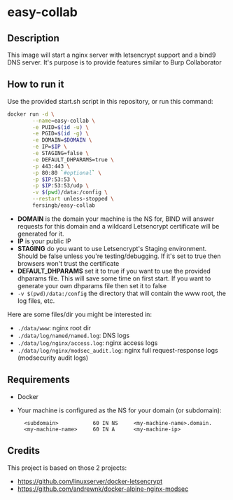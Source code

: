 # easy-collab

## Description

This image will start a nginx server with letsencrypt support and a bind9 DNS server. It's purpose is to provide features similar to Burp Collaborator

## How to run it

Use the provided start.sh script in this repository, or run this command:

```bash
docker run -d \
        --name=easy-collab \
        -e PUID=$(id -u) \
        -e PGID=$(id -g) \
        -e DOMAIN=$DOMAIN \
        -e IP=$IP \
        -e STAGING=false \
        -e DEFAULT_DHPARAMS=true \
        -p 443:443 \
        -p 80:80 `#optional` \
        -p $IP:53:53 \
        -p $IP:53:53/udp \
        -v $(pwd)/data:/config \
        --restart unless-stopped \
        fersingb/easy-collab
```

- **DOMAIN** is the domain your machine is the NS for, BIND will answer requests for this domain and a wildcard Letsencrypt certificate will be generated for it.
- **IP** is your public IP
- **STAGING** do you want to use Letsencrypt's Staging environment. Should be false unless you're testing/debugging. If it's set to true then browsers won't trust the certificate
- **DEFAULT_DHPARAMS** set it to true if you want to use the provided dhparams file. This will save some time on first start. If you want to generate your own dhparams file then set it to false
- `-v $(pwd)/data:/config` the directory that will contain the www root, the log files, etc.

Here are some files/dir you might be interested in:
- `./data/www`: nginx root dir
- `./data/log/named/named.log`: DNS logs
- `./data/log/nginx/access.log`: nginx access logs
- `./data/log/nginx/modsec_audit.log`: nginx full request-response logs (modsecurity audit logs)

## Requirements
- Docker
- Your machine is configured as the NS for your domain (or subdomain):

        <subdomain>           60 IN NS     <my-machine-name>.domain.
        <my-machine-name>     60 IN A      <my-machine-ip>

## Credits
This project is based on those 2 projects:
- https://github.com/linuxserver/docker-letsencrypt
- https://github.com/andrewnk/docker-alpine-nginx-modsec
